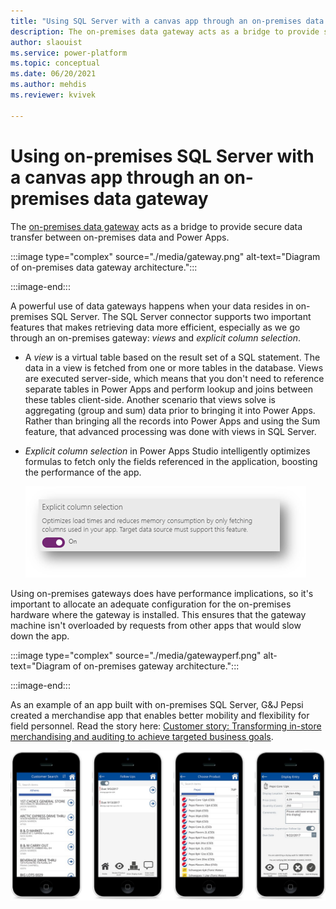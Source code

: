```yaml
---
title: "Using SQL Server with a canvas app through an on-premises data gateway | Microsoft Docs"
description: The on-premises data gateway acts as a bridge to provide secure data transfer between on-premises data and Power Apps. G&J Pepsi created a merchandise app that enables better mobility and flexibility for field personnel.
author: slaouist
ms.service: power-platform
ms.topic: conceptual
ms.date: 06/20/2021
ms.author: mehdis
ms.reviewer: kvivek

---
```

# Using on-premises SQL Server with a canvas app through an on-premises data gateway 

The [on-premises data gateway](/data-integration/gateway/service-gateway-onprem) acts as a bridge to provide secure data transfer between on-premises data and Power Apps.

<!--![Diagram of on-premises data gateway architecture.](./media/gateway.png)-->
:::image type="complex" source="./media/gateway.png" alt-text="Diagram of on-premises data gateway architecture.":::
   <!--NOTE FROM EDITOR: NEED DETAILED ALT TEXT HERE-->
:::image-end:::

A powerful use of data gateways happens when your data resides in on-premises SQL Server. The SQL Server connector supports two important features that makes retrieving data more efficient, especially as we go through an on-premises gateway: *views* and *explicit column selection*.

- A *view* is a virtual table based on the result set of a SQL statement. The data in a view is fetched from one or more tables in the database. Views are executed server-side, which means that you don't need to reference separate tables in Power Apps and perform lookup and joins between these tables client-side. Another scenario that views solve is aggregating (group and sum) data prior to bringing it into Power Apps. Rather than bringing all the records into Power Apps and using the Sum feature, that advanced processing was done with views in SQL Server.<!--note from editor: Suggested.-->

- *Explicit column selection* in Power Apps Studio intelligently optimizes formulas to fetch only the fields referenced in the application, boosting the performance of the app.  

  ![Screenshot of the description of the explicit column selection feature.](./media/ECS.png)

Using on-premises gateways does have performance implications, so it's important to allocate an adequate configuration for the on-premises hardware where the gateway is installed. This ensures that the gateway machine isn't overloaded by requests from other apps that would slow down the app.

<!--![Diagram of on-premises gateway architecture.](./media/gatewayperf.png)-->
:::image type="complex" source="./media/gatewayperf.png" alt-text="Diagram of on-premises gateway architecture.":::
   <!--NOTE FROM EDITOR: NEED DETAILED ALT TEXT HERE-->
:::image-end:::

As an example of an app built with on-premises SQL Server, G&J Pepsi created a merchandise app that enables better mobility and flexibility for field personnel. Read the story here: [Customer story: Transforming in-store merchandising and auditing to achieve targeted business goals](https://customers.microsoft.com/story/gj-pepsi-consumer-goods-powerapps).

![Screenshots from the G&J Pepsi merchandise app.](./media/GJPepsi.png)